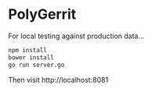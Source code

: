 # PolyGerrit

For local testing against production data...

```sh
npm install
bower install
go run server.go
```

Then visit http://localhost:8081
